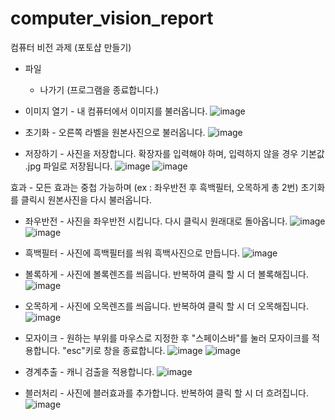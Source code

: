 # computer_vision_report
컴퓨터 비전 과제 (포토샵 만들기)

* 파일
  * 나가기 (프로그램을 종료합니다.)



* 이미지 열기 - 내 컴퓨터에서 이미지를 불러옵니다.
![image](https://user-images.githubusercontent.com/70375856/200577220-f7f4767b-df5f-41c6-bbcb-56281b87e8ea.png)

* 초기화 - 오른쪽 라벨을 원본사진으로 불러옵니다.
![image](https://user-images.githubusercontent.com/70375856/200578572-edd9c0fc-0377-4b3d-a9d7-51105a654eee.png)

* 저장하기 - 사진을 저장합니다. 확장자를 입력해야 하며, 입력하지 않을 경우 기본값 .jpg 파일로 저장됩니다.
![image](https://user-images.githubusercontent.com/70375856/200578886-b16305d9-69b6-483e-9e32-a01bb5ea66da.png)
![image](https://user-images.githubusercontent.com/70375856/200578942-b5a7774b-c516-43d3-ab70-06d7b18bd29f.png)

효과 - 모든 효과는 중첩 가능하며 (ex : 좌우반전 후 흑백필터, 오목하게 총 2번) 
       초기화를 클릭시 원본사진을 다시 불러옵니다.

* 좌우반전 - 사진을 좌우반전 시킵니다. 다시 클릭시 원래대로 돌아옵니다.
![image](https://user-images.githubusercontent.com/70375856/200577460-0c89a2d1-b250-4e62-9ce2-349cc60fa62d.png)
![image](https://user-images.githubusercontent.com/70375856/200577710-166eac69-f03f-4f77-b55e-13625299c59f.png)

* 흑백필터 - 사진에 흑백필터를 씌워 흑백사진으로 만듭니다.
![image](https://user-images.githubusercontent.com/70375856/200577848-dc2bf66c-25c1-4aff-8659-01e3bfedd606.png)

* 볼록하게 - 사진에 볼록렌즈를 씌웁니다. 반복하여 클릭 할 시 더 볼록해집니다.
![image](https://user-images.githubusercontent.com/70375856/200578042-66874f52-a7ca-4538-95dd-fef9b4f5404d.png)

* 오목하게 - 사진에 오목렌즈를 씌웁니다. 반복하여 클릭 할 시 더 오목해집니다.
![image](https://user-images.githubusercontent.com/70375856/200578462-cec1719e-7608-47e8-ba57-a70d6d6dae68.png)

* 모자이크 - 원하는 부위를 마우스로 지정한 후 "스페이스바"를 눌러 모자이크를 적용합니다. "esc"키로 창을 종료합니다.
![image](https://user-images.githubusercontent.com/70375856/205492191-51d9a105-b14f-4ba6-8091-365f2ddb19c9.png)
![image](https://user-images.githubusercontent.com/70375856/205492199-9eb31b9f-0273-457e-8c32-5372360b270c.png)

* 경계추출 - 캐니 검출을 적용합니다.
![image](https://user-images.githubusercontent.com/70375856/205492251-ed960531-724c-4245-87eb-a8519da5b7ae.png)

* 블러처리 - 사진에 블러효과를 추가합니다. 반복하여 클릭 할 시 더 흐려집니다.
![image](https://user-images.githubusercontent.com/70375856/205492343-2288c7ef-8f1a-493b-9fe0-292015d7f0e3.png)
